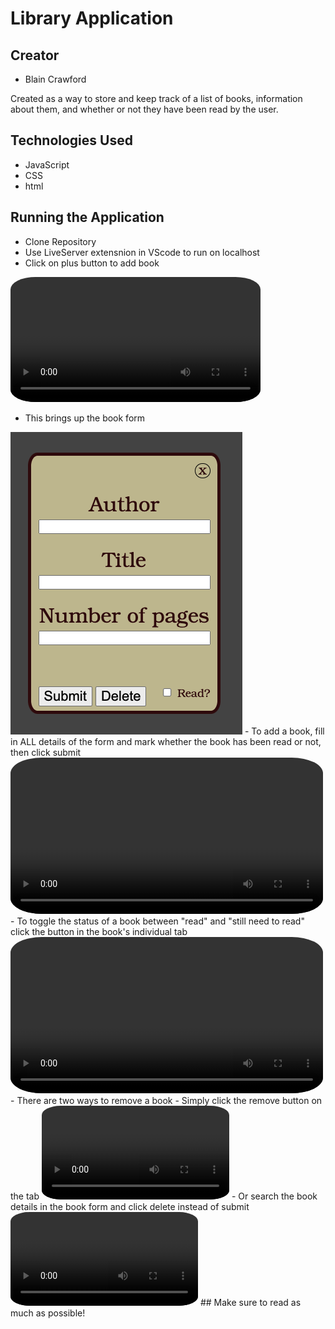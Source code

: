 # Library Application
## Creator
  -  Blain Crawford

Created as a way to store and keep track of a list of books, information about them, and whether or not they have been read by the user.

## Technologies Used
  -  JavaScript
  -  CSS
  -  html
##  Running the Application
  -  Clone Repository
  -  Use LiveServer extensnion in VScode to run on localhost
  -  Click on plus button to add book

 <video src="./images/add-button.mov" style=" width: 400px; border-radius: 10%;" autoplay loop></video>
  -  This brings up the book form
  <img src="./images/book-form.png">
  -  To add a book, fill in ALL details of the form and mark whether the book has been read or not, then click submit
   <video src="./images/add-book.mov" style=" width: 500px; border-radius: 10%;" autoplay loop></video>
   -  To toggle the status of a book between "read" and "still need to read" click the button in the book's individual tab
    <video src="./images/read-or-not.mov" style=" width: 500px; border-radius: 10%;" autoplay loop></video>
    - There are two ways to remove a book
      -  Simply click the remove button on the tab
       <video src="./images/remove.mov" style=" width: 300px; border-radius: 10%;" autoplay loop></video>
      -  Or search the book details in the book form and click delete instead of submit
       <video src="./images/delete.mov" style=" width: 300px; border-radius: 10%;" autoplay loop></video>
## Make sure to read as much as possible!